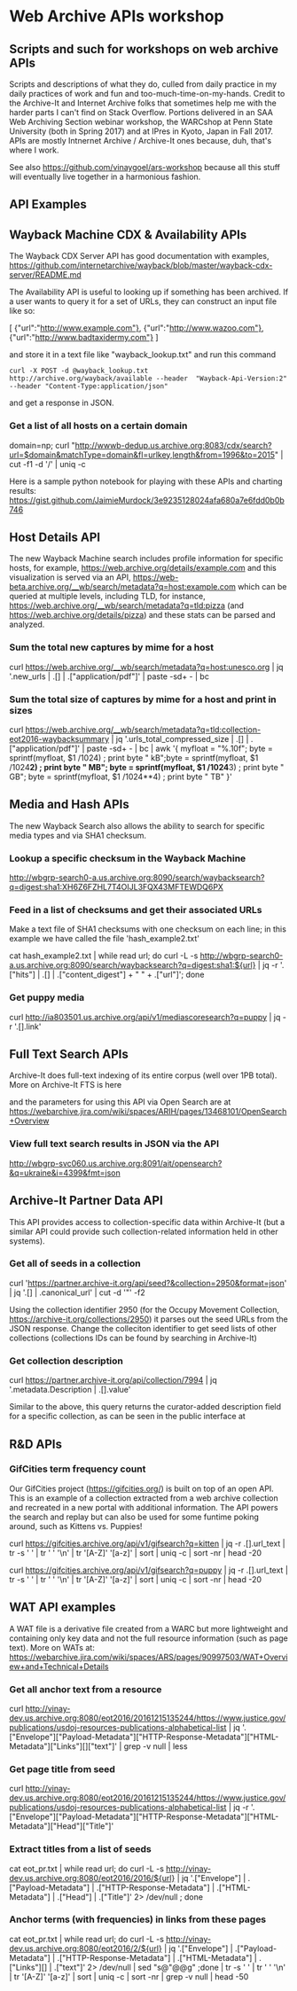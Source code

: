 # Web Archive APIs workshop

## Scripts and such for workshops on web archive APIs ##

Scripts and descriptions of what they do, culled from daily practice in my daily practices of work and fun and too-much-time-on-my-hands. Credit to the Archive-It and Internet Archive folks that sometimes help me with the harder parts I can't find on Stack Overflow. Portions delivered in an SAA Web Archiving Section webinar workshop, the WARCshop at Penn State University (both in Spring 2017) and at IPres in Kyoto, Japan in Fall 2017. APIs are mostly Intnernet Archive / Archive-It ones because, duh, that's where I work.

See also https://github.com/vinaygoel/ars-workshop because all this stuff will eventually live together in a harmonious fashion.

## API  Examples ##

## Wayback Machine CDX & Availability APIs ##

The Wayback CDX Server API has good documentation with examples, https://github.com/internetarchive/wayback/blob/master/wayback-cdx-server/README.md

The Availability API is useful to looking up if something has been archived. If a user wants to query it for a set of URLs, they can construct an input file like so:

[
{"url":"http://www.example.com"},
{"url":"http://www.wazoo.com"},
{"url":"http://www.badtaxidermy.com"}
]

and store it in a text file like "wayback_lookup.txt" and run this command

`curl -X POST -d @wayback_lookup.txt http://archive.org/wayback/available --header  "Wayback-Api-Version:2" --header "Content-Type:application/json"`

and get a response in JSON.

### Get a list of all hosts on a certain domain ###
domain=np; curl "http://wwwb-dedup.us.archive.org:8083/cdx/search?url=$domain&matchType=domain&fl=urlkey,length&from=1996&to=2015" | cut -f1 -d '/' | uniq -c

Here is a sample python notebook for playing with these APIs and charting results: https://gist.github.com/JaimieMurdock/3e9235128024afa680a7e6fdd0b0b746 

## Host Details API ##

The new Wayback Machine search includes profile information for specific hosts, for example, https://web.archive.org/details/example.com and this visualization is served via an API, https://web-beta.archive.org/__wb/search/metadata?q=host:example.com which can be queried at multiple levels, including TLD, for instance, https://web.archive.org/__wb/search/metadata?q=tld:pizza (and https://web.archive.org/details/pizza) and these stats can be parsed and analyzed.

### Sum the total new captures by mime for a host ###

curl https://web.archive.org/__wb/search/metadata?q=host:unesco.org | jq '.new_urls | .[] | .["application/pdf"]' | paste -sd+ - | bc

### Sum the total size of captures by mime for a host and print in sizes ###

curl https://web.archive.org/__wb/search/metadata?q=tld:collection-eot2016-waybacksummary | jq '.urls_total_compressed_size | .[] | .["application/pdf"]' | paste -sd+ - | bc | awk '{ myfloat = "%.10f"; byte = sprintf(myfloat, $1 /1024) ; print byte " kB";byte = sprintf(myfloat, $1 /1024**2) ; print byte " MB"; byte = sprintf(myfloat, $1 /1024**3) ; print byte " GB"; byte = sprintf(myfloat, $1 /1024**4) ; print byte " TB" }'

## Media and Hash APIs ##

The new Wayback Search also allows the ability to search for specific media types and via SHA1 checksum.

### Lookup a specific checksum in the Wayback Machine ###

http://wbgrp-search0-a.us.archive.org:8090/search/waybacksearch?q=digest:sha1:XH6Z6FZHL7T4OIJL3FQX43MFTEWDQ6PX

### Feed in a list of checksums and get their associated URLs ###

Make a text file of SHA1 checksums with one checksum on each line; in this example we have called the file 'hash_example2.txt'

cat hash_example2.txt | while read url; do curl -L -s http://wbgrp-search0-a.us.archive.org:8090/search/waybacksearch?q=digest:sha1:${url} | jq -r '.["hits"] | .[] | .["content_digest"] + " " + .["url"]'; done

### Get puppy media ###

curl http://ia803501.us.archive.org/api/v1/mediascoresearch?q=puppy | jq -r '.[].link'

## Full Text Search APIs ##

Archive-It does full-text indexing of  its entire corpus (well over 1PB total). More on Archive-It FTS is here

and the parameters for using this API via Open Search are at https://webarchive.jira.com/wiki/spaces/ARIH/pages/13468101/OpenSearch+Overview

### View full text search results in JSON via the API ###

http://wbgrp-svc060.us.archive.org:8091/ait/opensearch?&q=ukraine&i=4399&fmt=json

## Archive-It Partner Data API ##
This API provides access to collection-specific data within Archive-It (but a similar API could provide such collection-related information held in other systems).

### Get all of seeds in a collection ###

curl 'https://partner.archive-it.org/api/seed?&collection=2950&format=json' | jq '.[] | .canonical_url' | cut -d '"' -f2

Using the collection identifier 2950 (for the Occupy Movement Collection, https://archive-it.org/collections/2950) it parses out the seed URLs from the JSON response. Change the colleciton identifier to get seed lists of other collections (collections IDs can be found by searching in Archive-It)

### Get collection description ###

curl https://partner.archive-it.org/api/collection/7994 | jq '.metadata.Description | .[].value'

Similar to the above, this query returns the curator-added description field for a specific collection, as can be seen in the public interface at 

## R&D APIs ##

### GifCities term frequency count ###

Our GifCities project (https://gifcities.org/) is built on top of an open API. This is an example of a collection extracted from a web archive collection and recreated in a new portal with additional information. The API powers the search and replay but can also be used for some funtime poking around, such as Kittens vs. Puppies!

curl https://gifcities.archive.org/api/v1/gifsearch?q=kitten | jq -r .[].url_text | tr -s ' ' | tr ' ' '\n' | tr '[A-Z]' '[a-z]' | sort | uniq -c | sort -nr | head -20

curl https://gifcities.archive.org/api/v1/gifsearch?q=puppy | jq -r .[].url_text | tr -s ' ' | tr ' ' '\n' | tr '[A-Z]' '[a-z]' | sort | uniq -c | sort -nr | head -20

## WAT API examples ## 

A WAT file is a derivative file created from a WARC but more lightweight and containing only key data and not the full resource information (such as page text). More on WATs at: https://webarchive.jira.com/wiki/spaces/ARS/pages/90997503/WAT+Overview+and+Technical+Details 

### Get all anchor text from a resource ###
curl http://vinay-dev.us.archive.org:8080/eot2016/20161215135244/https://www.justice.gov/publications/usdoj-resources-publications-alphabetical-list | jq '.["Envelope"]["Payload-Metadata"]["HTTP-Response-Metadata"]["HTML-Metadata"]["Links"][]["text"]' | grep -v null | less

### Get page title from seed ###

curl http://vinay-dev.us.archive.org:8080/eot2016/20161215135244/https://www.justice.gov/publications/usdoj-resources-publications-alphabetical-list | jq -r '.["Envelope"]["Payload-Metadata"]["HTTP-Response-Metadata"]["HTML-Metadata"]["Head"]["Title"]'

### Extract titles from a list of seeds ###

cat eot_pr.txt | while read url; do curl -L -s http://vinay-dev.us.archive.org:8080/eot2016/2016/${url} | jq '.["Envelope"] | .["Payload-Metadata"] | .["HTTP-Response-Metadata"] | .["HTML-Metadata"] | .["Head"] | .["Title"]' 2> /dev/null ; done

### Anchor  terms (with frequencies) in links from these pages ###

cat eot_pr.txt | while read url; do curl -L -s http://vinay-dev.us.archive.org:8080/eot2016/2/${url} | jq '.["Envelope"] | .["Payload-Metadata"] | .["HTTP-Response-Metadata"] | .["HTML-Metadata"] | .["Links"][] | .["text"]' 2> /dev/null | sed "s@\"@@g"  ;done | tr -s ' ' | tr ' ' '\n' | tr '[A-Z]' '[a-z]' | sort | uniq -c | sort -nr | grep -v null | head -50
